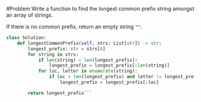 #Problem 
Write a function to find the longest common prefix string amongst an array of strings.

If there is no common prefix, return an empty string `""`.

```python
class Solution:
    def longestCommonPrefix(self, strs: List[str]) -> str:
        longest_prefix: str = strs[0]
        for string in strs:
            if len(string) < len(longest_prefix):
                longest_prefix = longest_prefix[:len(string)]
            for loc, letter in enumerate(string):
                if loc < len(longest_prefix) and letter != longest_prefix[loc]:
                    longest_prefix = longest_prefix[:loc]

        return longest_prefix```